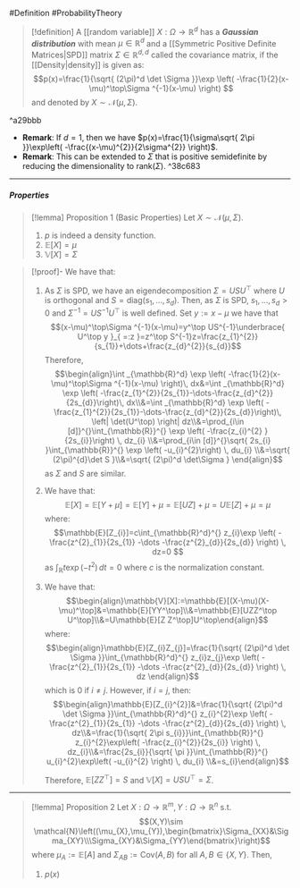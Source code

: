 #Definition #ProbabilityTheory 

> [!definition]
> A [[random variable]] $X:\Omega\to \mathbb{R}^d$ has a ***Gaussian distribution*** with mean $\mu\in \mathbb{R}^d$ and a [[Symmetric Positive Definite Matrices|SPD]] matrix $\Sigma\in \mathbb{R}^{d,d}$ called the covariance matrix, if the [[Density|density]] is given as: $$p(x)=\frac{1}{\sqrt{ (2\pi)^d \det \Sigma }}\exp \left( -\frac{1}{2}(x-\mu)^\top\Sigma ^{-1}(x-\mu) \right) $$and denoted by $X\sim \mathcal{N}(\mu,\Sigma)$. 

^a29bbb

- **Remark**: If $d=1$, then we have $p(x)=\frac{1}{\sigma\sqrt{ 2\pi }}\exp\left( -\frac{(x-\mu)^{2}}{2\sigma^{2}} \right)$.
- **Remark**: This can be extended to $\Sigma$ that is positive semidefinite by reducing the dimensionality to $\text{rank}(\Sigma)$.  ^38c683
---
##### Properties
> [!lemma] Proposition 1 (Basic Properties)
> Let $X\sim \mathcal{N}(\mu,\Sigma)$.
> 1. $p$ is indeed a density function. 
> 2. $\mathbb{E}[X]=\mu$
> 3. $\mathbb{V}[X]=\Sigma$

> [!proof]-
> We have that:
> 1. As $\Sigma$ is SPD, we have an eigendecomposition $\Sigma=USU^\top$ where $U$ is orthogonal and $S=\text{diag}(s_{1},\dots,s_{d})$. Then, as $\Sigma$ is SPD, $s_{1},\dots,s_{d}>0$ and $\Sigma ^{-1}=US^{-1}U^\top$ is well defined. Set $y:=x-\mu$ we have that $$(x-\mu)^\top\Sigma ^{-1}(x-\mu)=y^\top US^{-1}\underbrace{ U^\top y }_{ =:z }=z^\top S^{-1}z=\frac{z_{1}^{2}}{s_{1}}+\dots+\frac{z_{d}^{2}}{s_{d}}$$Therefore, 
>    $$\begin{align}\int _{\mathbb{R}^d} \exp \left( -\frac{1}{2}(x-\mu)^\top\Sigma ^{-1}(x-\mu) \right)\, dx&=\int _{\mathbb{R}^d} \exp \left( -\frac{z_{1}^{2}}{2s_{1}}-\dots-\frac{z_{d}^{2}}{2s_{d}}\right)\, dx\\&=\int _{\mathbb{R}^d} \exp \left( -\frac{z_{1}^{2}}{2s_{1}}-\dots-\frac{z_{d}^{2}}{2s_{d}}\right)\, \left| \det(U^\top) \right| dz\\&=\prod_{i\in [d]}^{}\int_{\mathbb{R}}^{} \exp \left( -\frac{z_{i}^{2} }{2s_{i}}\right)  \, dz_{i} \\&=\prod_{i\in [d]}^{}\sqrt{ 2s_{i} }\int_{\mathbb{R}}^{} \exp \left( -u_{i}^{2}\right)  \, du_{i} \\&=\sqrt{ (2\pi)^{d}\det S }\\&=\sqrt{ (2\pi)^d \det\Sigma } \end{align}$$as $\Sigma$ and $S$ are similar.
> 2. We have that: $$\mathbb{E}[X]=\mathbb{E}[Y+\mu]=\mathbb{E}[Y]+\mu=\mathbb{E}[UZ]+\mu=U\mathbb{E}[Z]+\mu=\mu$$where: $$\mathbb{E}[Z_{i}]=c\int_{\mathbb{R}^d}^{} z_{i}\exp \left( -\frac{z^{2}_{1}}{2s_{1}} -\dots -\frac{z^{2}_{d}}{2s_{d}} \right)  \, dz=0 $$
>    as $\int_{\mathbb{R}}^{} t\exp(-t^{2}) \, dt=0$ where $c$ is the normalization constant.
> 3. We have that: $$\begin{align}\mathbb{V}[X]:=\mathbb{E}[(X-\mu)(X-\mu)^\top]&=\mathbb{E}[YY^\top]\\&=\mathbb{E}[UZZ^\top U^\top]\\&=U\mathbb{E}[Z Z^\top]U^\top\end{align}$$where: $$\begin{align}\mathbb{E}[Z_{i}Z_{j}]=\frac{1}{\sqrt{ (2\pi)^d \det \Sigma }}\int_{\mathbb{R}^d}^{} z_{i}z_{j}\exp \left( -\frac{z^{2}_{1}}{2s_{1}} -\dots -\frac{z^{2}_{d}}{2s_{d}} \right)  \, dz \end{align}$$which is $0$ if $i\neq j$. However, if $i=j$, then: $$\begin{align}\mathbb{E}[Z_{i}^{2}]&=\frac{1}{\sqrt{ (2\pi)^d \det \Sigma }}\int_{\mathbb{R}^d}^{} z_{i}^{2}\exp \left( -\frac{z^{2}_{1}}{2s_{1}} -\dots -\frac{z^{2}_{d}}{2s_{d}} \right)  \, dz\\&=\frac{1}{\sqrt{ 2\pi s_{i}}}\int_{\mathbb{R}}^{} z_{i}^{2}\exp\left( -\frac{z_{i}^{2}}{2s_{i}} \right) \, dz_{i}\\&=\frac{2s_{i}}{\sqrt{ \pi }}\int_{\mathbb{R}}^{} u_{i}^{2}\exp\left( -u_{i}^{2} \right) \, du_{i} \\&=s_{i}\end{align}$$
>    
>    Therefore, $\mathbb{E}[ZZ^\top]=S$ and $\mathbb{V}[X]=USU^\top=\Sigma$.

---
> [!lemma] Proposition 2
> Let $X:\Omega\to \mathbb{R}^m,Y:\Omega\to \mathbb{R}^n$ s.t. $$(X,Y)\sim \mathcal{N}\left((\mu_{X},\mu_{Y}),\begin{bmatrix}\Sigma_{XX}&\Sigma_{XY}\\\Sigma_{XY}&\Sigma_{YY}\end{bmatrix}\right)$$ where $\mu_{A}:=\mathbb{E}[A]$ and $\Sigma_{AB}:=\text{Cov}(A,B)$ for all $A,B\in \{ X,Y \}$. Then,
> 1. $p(x)$